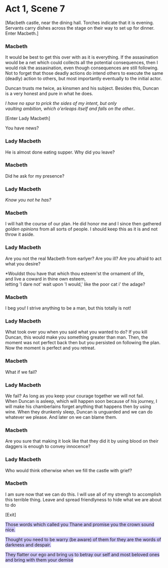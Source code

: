 # Act 1, Scene 7

[Macbeth castle, near the dining hall. Torches indicate that it is evening. Servants carry dishes across the stage on their way to set up for dinner. Enter Macbeth.]

### Macbeth

It would be best to get this over with as it is everything. If the assasination would be a net which could collects all the potential consequences, then I would risk the assasination, even though consequences are still following.
Not to forget that those deadly actions do intend others to execute the same (deadly) action to others, but most importantly eventually to the initial actor.

Duncan trusts me twice, as kinsmen and his subject.
Besides this, Duncan is a very honest and pure in what he does.


*I have no spur to prick the sides of my intent, but only vaulting ambition, which o'erleaps itself and falls on the other..*

[Enter Lady Macbeth]

You have news?

### Lady Macbeth

He is almost done eating supper. Why did you leave?

### Macbeth

Did he ask for my presence?

### Lady Macbeth

*Know you not he has?*

### Macbeth

I will halt the course of our plan.
He did honor me and I since then gathered *golden opinions* from all sorts of people.
I should keep this as it is and not throw it aside.

### Lady Macbeth

Are you not the real Macbeth from earlyer? Are you ill?
Are you afraid to act what you desire?

*Wouldst thou have that which thou esteem'st the ornament of life, and live a coward in thine own esteem, letting 'I dare not' wait upon 'I would,' like the poor cat i' the adage?

### Macbeth

I beg you!
I strive anything to be a man, but this totally is not!

### Lady Macbeth

What took over you when you said what you wanted to do?
If you kill Duncan, this would make you something greater than man.
Then, the moment was not perfect back then but you persisted on following the plan. Now the moment is perfect and you retreat.

### Macbeth

What if we fail?

### Lady Macbeth

We fail?
As long as you keep your courage together we will not fail.
When Duncan is asleep, which will happen soon because of his journey, I will make his chamberlains forget anything that happens then by using wine.
When they drunkenly sleep, Duncan is unguarded and we can do whatever we please.
And later on we can blame them.

### Macbeth

Are you sure that making it look like that they did it by using blood on their daggers is enough to convey innocence?

### Lady Macbeth

Who would think otherwise when we fill the castle with grief?

### Macbeth

I am sure now that we can do this. I will use all of my strengh to accomplish this terrible thing.
Leave and spread friendlyness to hide what we are about to do

[Exit]

<span style="background:#d2cbff">Those words which called you Thane and promise you the crown sound nice.</span>

<span style="background:#d2cbff">Thought you need to be warry (be aware) of them for they are the words of darkness and despair.</span>

<span style="background:#d2cbff">They flatter our ego and bring us to betray our self and most beloved ones and bring with them your demise</span>